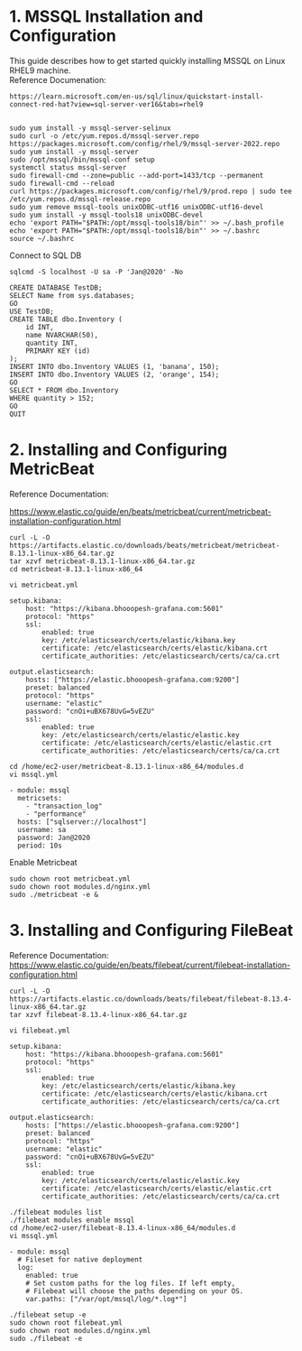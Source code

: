 
# 1. MSSQL Installation and Configuration
This guide describes how to get started quickly installing MSSQL on Linux RHEL9 machine.  
Reference Documenation: 

    https://learn.microsoft.com/en-us/sql/linux/quickstart-install-connect-red-hat?view=sql-server-ver16&tabs=rhel9


    sudo yum install -y mssql-server-selinux
    sudo curl -o /etc/yum.repos.d/mssql-server.repo https://packages.microsoft.com/config/rhel/9/mssql-server-2022.repo
    sudo yum install -y mssql-server
    sudo /opt/mssql/bin/mssql-conf setup
    systemctl status mssql-server
    sudo firewall-cmd --zone=public --add-port=1433/tcp --permanent
    sudo firewall-cmd --reload
    curl https://packages.microsoft.com/config/rhel/9/prod.repo | sudo tee /etc/yum.repos.d/mssql-release.repo
    sudo yum remove mssql-tools unixODBC-utf16 unixODBC-utf16-devel
    sudo yum install -y mssql-tools18 unixODBC-devel
    echo 'export PATH="$PATH:/opt/mssql-tools18/bin"' >> ~/.bash_profile
    echo 'export PATH="$PATH:/opt/mssql-tools18/bin"' >> ~/.bashrc
    source ~/.bashrc

Connect to SQL DB  

    sqlcmd -S localhost -U sa -P 'Jan@2020' -No

    CREATE DATABASE TestDB;
    SELECT Name from sys.databases;
    GO
    USE TestDB;
    CREATE TABLE dbo.Inventory (
        id INT,
        name NVARCHAR(50),
        quantity INT,
        PRIMARY KEY (id)
    );
    INSERT INTO dbo.Inventory VALUES (1, 'banana', 150);
    INSERT INTO dbo.Inventory VALUES (2, 'orange', 154);
    GO
    SELECT * FROM dbo.Inventory
    WHERE quantity > 152;
    GO
    QUIT


# 2. Installing and Configuring MetricBeat

Reference Documentation: 

https://www.elastic.co/guide/en/beats/metricbeat/current/metricbeat-installation-configuration.html

    curl -L -O https://artifacts.elastic.co/downloads/beats/metricbeat/metricbeat-8.13.1-linux-x86_64.tar.gz
    tar xzvf metricbeat-8.13.1-linux-x86_64.tar.gz
    cd metricbeat-8.13.1-linux-x86_64

    vi metricbeat.yml

    setup.kibana:
        host: "https://kibana.bhooopesh-grafana.com:5601"
        protocol: "https"
        ssl:
            enabled: true
            key: /etc/elasticsearch/certs/elastic/kibana.key
            certificate: /etc/elasticsearch/certs/elastic/kibana.crt
            certificate_authorities: /etc/elasticsearch/certs/ca/ca.crt

    output.elasticsearch:
        hosts: ["https://elastic.bhooopesh-grafana.com:9200"]
        preset: balanced
        protocol: "https"
        username: "elastic"
        password: "cnOi+uBX678UvG=5vEZU"
        ssl:
            enabled: true
            key: /etc/elasticsearch/certs/elastic/elastic.key
            certificate: /etc/elasticsearch/certs/elastic/elastic.crt
            certificate_authorities: /etc/elasticsearch/certs/ca/ca.crt

    cd /home/ec2-user/metricbeat-8.13.1-linux-x86_64/modules.d 
    vi mssql.yml 

    - module: mssql
      metricsets:
        - "transaction_log"
        - "performance"
      hosts: ["sqlserver://localhost"]
      username: sa
      password: Jan@2020
      period: 10s

Enable Metricbeat

    sudo chown root metricbeat.yml 
    sudo chown root modules.d/nginx.yml 
    sudo ./metricbeat -e &

# 3. Installing and Configuring FileBeat

Reference Documentation:  
https://www.elastic.co/guide/en/beats/filebeat/current/filebeat-installation-configuration.html

    curl -L -O https://artifacts.elastic.co/downloads/beats/filebeat/filebeat-8.13.4-linux-x86_64.tar.gz
    tar xzvf filebeat-8.13.4-linux-x86_64.tar.gz

    vi filebeat.yml

    setup.kibana:
        host: "https://kibana.bhooopesh-grafana.com:5601"
        protocol: "https"
        ssl:
            enabled: true
            key: /etc/elasticsearch/certs/elastic/kibana.key
            certificate: /etc/elasticsearch/certs/elastic/kibana.crt
            certificate_authorities: /etc/elasticsearch/certs/ca/ca.crt

    output.elasticsearch:
        hosts: ["https://elastic.bhooopesh-grafana.com:9200"]
        preset: balanced
        protocol: "https"
        username: "elastic"
        password: "cnOi+uBX678UvG=5vEZU"
        ssl:
            enabled: true
            key: /etc/elasticsearch/certs/elastic/elastic.key
            certificate: /etc/elasticsearch/certs/elastic/elastic.crt
            certificate_authorities: /etc/elasticsearch/certs/ca/ca.crt

    ./filebeat modules list
    ./filebeat modules enable mssql
    cd /home/ec2-user/filebeat-8.13.4-linux-x86_64/modules.d 
    vi mssql.yml 

    - module: mssql
      # Fileset for native deployment
      log:
        enabled: true
        # Set custom paths for the log files. If left empty,
        # Filebeat will choose the paths depending on your OS.
        var.paths: ["/var/opt/mssql/log/*.log*"]
    
    ./filebeat setup -e
    sudo chown root filebeat.yml 
    sudo chown root modules.d/nginx.yml 
    sudo ./filebeat -e

